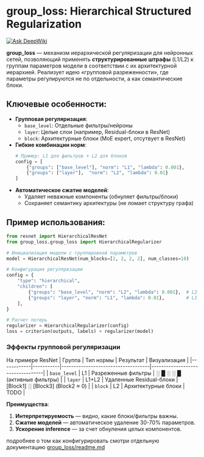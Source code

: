 # group_loss: Hierarchical Structured Regularization 

[![Ask DeepWiki](https://deepwiki.com/badge.svg)](https://deepwiki.com/avdosev/group_loss)

**group_loss** — механизм иерархической регуляризации для нейронных сетей, позволяющий применять **структурированные штрафы** (L1/L2) к группам параметров модели в соответствии с их архитектурной иерархией. Реализует идею «групповой разреженности», где параметры регулируются не по отдельности, а как семантические блоки.

## Ключевые особенности:
- **Групповая регуляризация**:
  - `base_level`: Отдельные фильтры/нейроны
  - `layer`: Целые слои (например, Residual-блоки в ResNet)
  - `block`: Архитектурные блоки (MoE expert, отсутвует в ResNet)
- **Гибкие комбинации норм**:
  ```python
  # Пример: L1 для фильтров + L2 для блоков
  config = [
      {"groups": ["base_level"], "norm": "L1", "lambda": 0.001},
      {"groups": ["layer"],  "norm": "L2", "lambda": 0.01}
  ]
  ```
- **Автоматическое сжатие моделей**:
  - Удаляет неважные компоненты (обнуляет фильтры/блоки)
  - Сохраняет семантику архитектуры (не ломает структуру графа)

## Пример использования:
```python
from resnet import HierarchicalResNet
from group_loss.group_loss import HierarchicalRegularizer

# Инициализация модели с группировкой параметров
model = HierarchicalResNet(num_blocks=[2, 2, 2, 2], num_classes=10)

# Конфигурация регуляризации
config = {
    "type": "hierarchical",
    "children": [
        {"groups": "base_level", "norm": "L2", "lambda": 0.001},  # L2 для фильтров
        {"groups": "layer", "norm": "L1", "lambda": 0.01},        # L1 для Residual-слоев
    ],
}

# Расчет потерь
regularizer = HierarchicalRegularizer(config)
loss = criterion(outputs, labels) + regularizer(model)
```

### Эффекты групповой регуляризации

На примере ResNet
| Группа     | Тип нормы | Результат                          | Визуализация                     |
|------------|-----------|------------------------------------|----------------------------------|
| `base_level`   | L1        | Разреженные фильтры                | ░ █ ░ ░ █ (активные фильтры)     |
| `layer`    | L1+L2     | Удаленные Residual-блоки           | [Block1] ░ [Block3] (Block2 ≈ 0) |
| `block`    | L2        | Архитектурные блоки                | TODO                             |

**Преимущества**:
1. **Интерпретируемость** — видно, какие блоки/фильтры важны.
2. **Сжатие моделей** — автоматическое удаление 30-70% параметров.
3. **Ускорение inference** — за счет обнуления целых компонентов.

подробнее о том как конфигурировать смотри отдельную документацию [group_loss/readme.md](./group_loss/readme.md)
